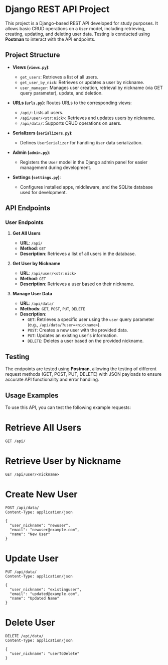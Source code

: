 # Django REST API Project

This project is a Django-based REST API developed for study purposes. It allows basic CRUD operations on a `User` model, including retrieving, creating, updating, and deleting user data. Testing is conducted using **Postman** to interact with the API endpoints.

## Project Structure

- **Views (`views.py`)**: 
  - `get_users`: Retrieves a list of all users.
  - `get_user_by_nick`: Retrieves or updates a user by nickname.
  - `user_manager`: Manages user creation, retrieval by nickname (via GET query parameter), update, and deletion.

- **URLs (`urls.py`)**: Routes URLs to the corresponding views:
  - `/api/`: Lists all users.
  - `/api/user/<str:nick>`: Retrieves and updates users by nickname.
  - `/api/data/`: Supports CRUD operations on users.

- **Serializers (`serializers.py`)**: 
  - Defines `UserSerializer` for handling `User` data serialization.

- **Admin (`admin.py`)**: 
  - Registers the `User` model in the Django admin panel for easier management during development.

- **Settings (`settings.py`)**: 
  - Configures installed apps, middleware, and the SQLite database used for development.

## API Endpoints

### User Endpoints

1. **Get All Users**  
   - **URL**: `/api/`
   - **Method**: `GET`
   - **Description**: Retrieves a list of all users in the database.

2. **Get User by Nickname**  
   - **URL**: `/api/user/<str:nick>`
   - **Method**: `GET`
   - **Description**: Retrieves a user based on their nickname.

3. **Manage User Data**  
   - **URL**: `/api/data/`
   - **Methods**: `GET`, `POST`, `PUT`, `DELETE`
   - **Description**:
     - `GET`: Retrieves a specific user using the `user` query parameter (e.g., `/api/data/?user=<nickname>`).
     - `POST`: Creates a new user with the provided data.
     - `PUT`: Updates an existing user's information.
     - `DELETE`: Deletes a user based on the provided nickname.

## Testing

The endpoints are tested using **Postman**, allowing the testing of different request methods (GET, POST, PUT, DELETE) with JSON payloads to ensure accurate API functionality and error handling.

## Usage Examples

To use this API, you can test the following example requests:

# Retrieve All Users
```http
GET /api/
```

# Retrieve User by Nickname
```http
GET /api/user/<nickname>
```

# Create New User
```http
POST /api/data/
Content-Type: application/json

{
  "user_nickname": "newuser",
  "email": "newuser@example.com",
  "name": "New User"
}
```

# Update User
```http
PUT /api/data/
Content-Type: application/json

{
  "user_nickname": "existinguser",
  "email": "updated@example.com",
  "name": "Updated Name"
}
```

# Delete User
```http
DELETE /api/data/
Content-Type: application/json

{
  "user_nickname": "userToDelete"
}
```